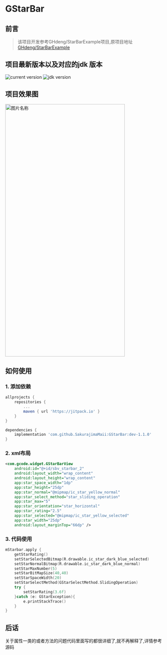 # GStarBar

## 前言

> 该项目开发参考GHdeng/StarBarExample项目,原项目地址[GHdeng/StarBarExample](https://github.com/GHdeng/StarBarExample)

## 项目最新版本以及对应的jdk 版本

![current version](https://jitpack.io/v/SakurajimaMaii/GStarBar.svg) 
![jdk version](https://img.shields.io/badge/jdk%20version-11-%23c0392b)

## 项目效果图

<img src="https://github.com/SakurajimaMaii/GStarBar/blob/master/resources/gstarbar.gif" width = "380" height = "800" alt="图片名称" align=center />

## 如何使用

### 1. 添加依赖

```groovy
allprojects {
    repositories {
        ...
        maven { url 'https://jitpack.io' }
    }
}
```

```groovy
dependencies {
    implementation 'com.github.SakurajimaMaii:GStarBar:dev-1.1.0'
}
```

### 2. xml布局

```xml
<com.gcode.widget.GStarBarView
    android:id="@+id/sbv_starbar_2"
    android:layout_width="wrap_content"
    android:layout_height="wrap_content"
    app:star_space_width="1dp"
    app:star_height="25dp"
    app:star_normal="@mipmap/ic_star_yellow_normal"
    app:star_select_method="star_sliding_operation"
    app:star_max="5"
    app:star_orientation="star_horizontal"
    app:star_rating="2.5"
    app:star_selected="@mipmap/ic_star_yellow_selected"
    app:star_width="25dp"
    android:layout_marginTop="66dp" />
```

### 3. 代码使用

```kotlin
mStarbar.apply {
    getStarRating()
    setStarSelectedBitmap(R.drawable.ic_star_dark_blue_selected)
    setStarNormalBitmap(R.drawable.ic_star_dark_blue_normal)
    setStarMaxNumber(5)
    setStarBitMapSize(40,40)
    setStarSpaceWidth(20)
    setStarSelectMethod(GStarSelectMethod.SlidingOperation)
    try {
        setStarRating(3.6f)
    }catch (e: GStarException){
        e.printStackTrace()
    }
}
```

## 后话

关于属性一类的或者方法的问题代码里面写的都很详细了,就不再解释了,详情参考源码
